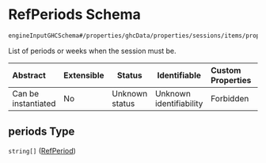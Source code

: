 # RefPeriods Schema

```txt
engineInputGHCSchema#/properties/ghcData/properties/sessions/items/properties/distribution/properties/periods
```

List of periods or weeks when the session must be.


| Abstract            | Extensible | Status         | Identifiable            | Custom Properties | Additional Properties | Access Restrictions | Defined In                                                         |
| :------------------ | ---------- | -------------- | ----------------------- | :---------------- | --------------------- | ------------------- | ------------------------------------------------------------------ |
| Can be instantiated | No         | Unknown status | Unknown identifiability | Forbidden         | Allowed               | none                | [ghc.schema.json\*](../out/ghc.schema.json "open original schema") |

## periods Type

`string[]` ([RefPeriod](ghc-properties-ghcdata-properties-sessions-session-properties-distribution-properties-refperiods-refperiod.md))
